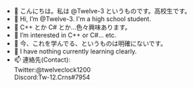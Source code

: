 - 👋 こんにちは。私は @Twelve-3 というものです。高校生です。
- 👋 Hi, I’m @Twelve-3. I'm a high school student.
- 👀 C++ とか C# とか…色々興味あります。
- 👀 I’m interested in C++ or C#... etc.
- 🌱 今、これを学んでる、というものは明確にないです。
- 🌱 I have nothing currently learning clearly. 
- 📫 連絡先(Contact):  
Twitter:@twelveclock1200  
Discord:Tw-12.Crns#7954


<!---
Twelve-3/Twelve-3 is a ✨ special ✨ repository because its `README.md` (this file) appears on your GitHub profile.
You can click the Preview link to take a look at your changes.
--->
